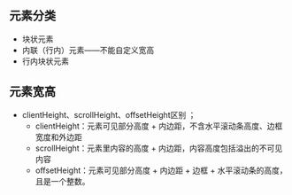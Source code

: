 ## 元素分类
+ 块状元素
+ 内联（行内）元素——不能自定义宽高
+ 行内块状元素

## 元素宽高
+ clientHeight、scrollHeight、offsetHeight区别  ；
    + clientHeight：元素可见部分高度 + 内边距，不含水平滚动条高度、边框宽度和外边距
    + scrollHeight：元素里内容的高度 + 内边距，内容高度包括溢出的不可见内容
    + offsetHeight：元素可见部分高度 + 内边距 + 边框 + 水平滚动条的高度，且是一个整数。